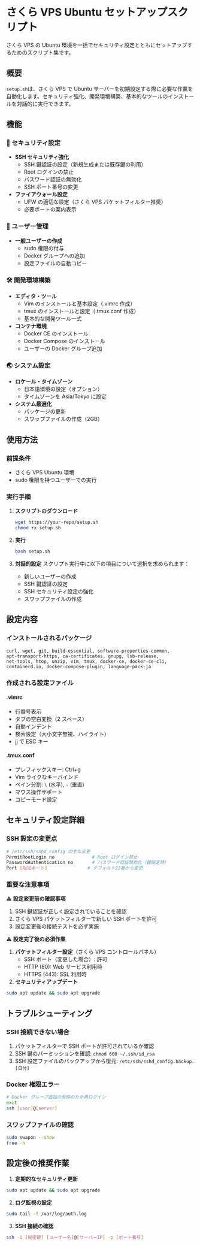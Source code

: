 # さくら VPS Ubuntu セットアップスクリプト

さくら VPS の Ubuntu 環境を一括でセキュリティ設定とともにセットアップするためのスクリプト集です。

## 概要

`setup.sh`は、さくら VPS で Ubuntu サーバーを初期設定する際に必要な作業を自動化します。セキュリティ強化、開発環境構築、基本的なツールのインストールを対話的に実行できます。

## 機能

### 🔐 セキュリティ設定

- **SSH セキュリティ強化**
  - SSH 鍵認証の設定（新規生成または既存鍵の利用）
  - Root ログインの禁止
  - パスワード認証の無効化
  - SSH ポート番号の変更
- **ファイアウォール設定**
  - UFW の適切な設定（さくら VPS パケットフィルター推奨）
  - 必要ポートの案内表示

### 👤 ユーザー管理

- **一般ユーザーの作成**
  - sudo 権限の付与
  - Docker グループへの追加
  - 設定ファイルの自動コピー

### 🛠️ 開発環境構築

- **エディタ・ツール**
  - Vim のインストールと基本設定（.vimrc 作成）
  - tmux のインストールと設定（.tmux.conf 作成）
  - 基本的な開発ツール一式
- **コンテナ環境**
  - Docker CE のインストール
  - Docker Compose のインストール
  - ユーザーの Docker グループ追加

### 🌏 システム設定

- **ロケール・タイムゾーン**
  - 日本語環境の設定（オプション）
  - タイムゾーンを Asia/Tokyo に設定
- **システム最適化**
  - パッケージの更新
  - スワップファイルの作成（2GB）

## 使用方法

### 前提条件

- さくら VPS Ubuntu 環境
- sudo 権限を持つユーザーでの実行

### 実行手順

1. **スクリプトのダウンロード**

   ```bash
   wget https://your-repo/setup.sh
   chmod +x setup.sh
   ```

2. **実行**

   ```bash
   bash setup.sh
   ```

3. **対話的設定**
   スクリプト実行中に以下の項目について選択を求められます：
   - 新しいユーザーの作成
   - SSH 鍵認証の設定
   - SSH セキュリティ設定の強化
   - スワップファイルの作成

## 設定内容

### インストールされるパッケージ

```
curl, wget, git, build-essential, software-properties-common,
apt-transport-https, ca-certificates, gnupg, lsb-release,
net-tools, htop, unzip, vim, tmux, docker-ce, docker-ce-cli,
containerd.io, docker-compose-plugin, language-pack-ja
```

### 作成される設定ファイル

#### .vimrc

- 行番号表示
- タブの空白変換（2 スペース）
- 自動インデント
- 検索設定（大小文字無視、ハイライト）
- jj で ESC キー

#### .tmux.conf

- プレフィックスキー: Ctrl+g
- Vim ライクなキーバインド
- ペイン分割: `\` (水平), `-` (垂直)
- マウス操作サポート
- コピーモード設定

## セキュリティ設定詳細

### SSH 設定の変更点

```bash
# /etc/ssh/sshd_config の主な変更
PermitRootLogin no              # Root ログイン禁止
PasswordAuthentication no       # パスワード認証無効化（鍵設定時）
Port [指定ポート]               # デフォルト22番から変更
```

### 重要な注意事項

⚠️ **設定変更前の確認事項**

1. SSH 鍵認証が正しく設定されていることを確認
2. さくら VPS パケットフィルターで新しい SSH ポートを許可
3. 設定変更後の接続テストを必ず実施

⚠️ **設定完了後の必須作業**

1. **パケットフィルター設定**（さくら VPS コントロールパネル）
   - SSH ポート（変更した場合）: 許可
   - HTTP (80): Web サービス利用時
   - HTTPS (443): SSL 利用時
2. **セキュリティアップデート**

```bash
sudo apt update && sudo apt upgrade
```

## トラブルシューティング

### SSH 接続できない場合

1. パケットフィルターで SSH ポートが許可されているか確認
2. SSH 鍵のパーミッションを確認: `chmod 600 ~/.ssh/id_rsa`
3. SSH 設定ファイルのバックアップから復元: `/etc/ssh/sshd_config.backup.[日付]`

### Docker 権限エラー

```bash
# Docker グループ追加の反映のため再ログイン
exit
ssh [user]@[server]
```

### スワップファイルの確認

```bash
sudo swapon --show
free -h
```

## 設定後の推奨作業

1. **定期的なセキュリティ更新**

```bash
sudo apt update && sudo apt upgrade
```

2. **ログ監視の設定**

```bash
sudo tail -f /var/log/auth.log
```

3. **SSH 接続の確認**

```sh
ssh -i [秘密鍵] [ユーザー名]@[サーバーIP] -p [ポート番号]
```
